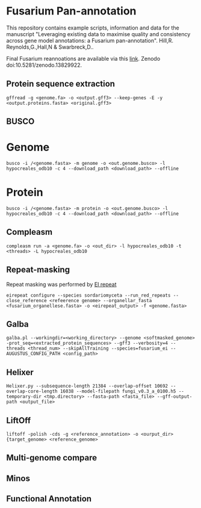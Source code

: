# Fusarium Pan-annotation

This repository contains example scripts, information and data for the manuscript "Leveraging existing data to maximise quality and consistency across gene model annotations: a Fusarium pan-annotation". Hill,R. Reynolds,G.,Hall,N & Swarbreck,D..

Final Fusarium reannoations are available via this [link](https://zenodo.org/records/13829922). Zenodo doi:10.5281/zenodo.13829922.


## Protein sequence extraction

```
gffread -g <genome.fa> -o <output.gff3> --keep-genes -E -y <output.proteins.fasta> <original.gff3>

```

## BUSCO
# Genome

```
busco -i /<genome.fasta> -m genome -o <out.genome.busco> -l hypocreales_odb10 -c 4 --download_path <download_path> --offline

```
# Protein
```
busco -i /<genome.fasta> -m protein -o <out.genome.busco> -l hypocreales_odb10 -c 4 --download_path <download_path> --offline

```

## Compleasm

```
compleasm run -a <genome.fa> -o <out_dir> -l hypocreales_odb10 -t <threads> -L hypocreales_odb10

```

## Repeat-masking

Repeat masking was performed by [EI repeat](https://github.com/EI-CoreBioinformatics/eirepeat/)

```
eirepeat configure --species sordariomyceta --run_red_repeats --close_reference <refeerence genome> --organellar_fasta <fusarium_organellese.fasta> -o <eirepeat_output> -f <genome.fasta>

```
## Galba

```
galba.pl --workingdir=<working_directory> --genome <softmasked_genome> -prot_seq=<extracted_protein_sequences> --gff3 --verbosity=4 -- threads <thread_num> --skipAllTraining --species=fusarium_ei --AUGUSTUS_CONFIG_PATH <config_path>

```

## Helixer

```
Helixer.py --subsequence-length 21384 --overlap-offset 10692 --overlap-core-length 16038 --model-filepath fungi_v0.3_a_0100.h5 --temporary-dir <tmp.directory> --fasta-path <fasta_file> --gff-output-path <output_file>

```

## LiftOff

```
liftoff -polish -cds -g <reference_annotation> -o <ourput_dir> {target_genome> <reference_genome>
```


## Multi-genome compare



## Minos


## Functional Annotation
